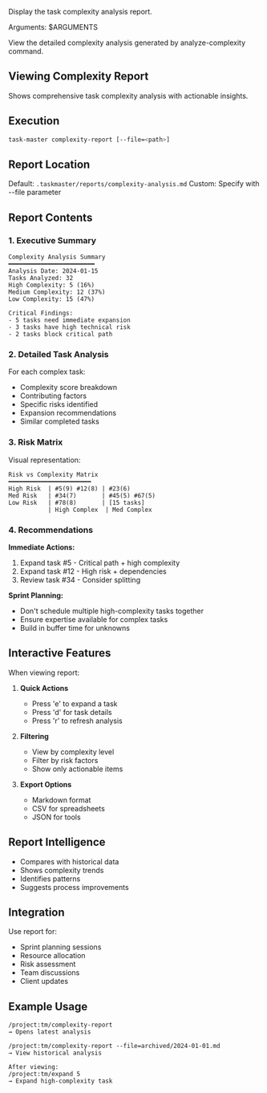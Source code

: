 Display the task complexity analysis report.

Arguments: $ARGUMENTS

View the detailed complexity analysis generated by analyze-complexity command.

## Viewing Complexity Report

Shows comprehensive task complexity analysis with actionable insights.

## Execution

```bash
task-master complexity-report [--file=<path>]
```

## Report Location

Default: `.taskmaster/reports/complexity-analysis.md` Custom: Specify with --file parameter

## Report Contents

### 1. **Executive Summary**

```
Complexity Analysis Summary
━━━━━━━━━━━━━━━━━━━━━━━━
Analysis Date: 2024-01-15
Tasks Analyzed: 32
High Complexity: 5 (16%)
Medium Complexity: 12 (37%)
Low Complexity: 15 (47%)

Critical Findings:
- 5 tasks need immediate expansion
- 3 tasks have high technical risk
- 2 tasks block critical path
```

### 2. **Detailed Task Analysis**

For each complex task:

- Complexity score breakdown
- Contributing factors
- Specific risks identified
- Expansion recommendations
- Similar completed tasks

### 3. **Risk Matrix**

Visual representation:

```
Risk vs Complexity Matrix
━━━━━━━━━━━━━━━━━━━━━━━
High Risk  | #5(9) #12(8) | #23(6)
Med Risk   | #34(7)       | #45(5) #67(5)
Low Risk   | #78(8)       | [15 tasks]
           | High Complex  | Med Complex
```

### 4. **Recommendations**

**Immediate Actions:**

1. Expand task #5 - Critical path + high complexity
2. Expand task #12 - High risk + dependencies
3. Review task #34 - Consider splitting

**Sprint Planning:**

- Don't schedule multiple high-complexity tasks together
- Ensure expertise available for complex tasks
- Build in buffer time for unknowns

## Interactive Features

When viewing report:

1. **Quick Actions**
   - Press 'e' to expand a task
   - Press 'd' for task details
   - Press 'r' to refresh analysis

2. **Filtering**
   - View by complexity level
   - Filter by risk factors
   - Show only actionable items

3. **Export Options**
   - Markdown format
   - CSV for spreadsheets
   - JSON for tools

## Report Intelligence

- Compares with historical data
- Shows complexity trends
- Identifies patterns
- Suggests process improvements

## Integration

Use report for:

- Sprint planning sessions
- Resource allocation
- Risk assessment
- Team discussions
- Client updates

## Example Usage

```
/project:tm/complexity-report
→ Opens latest analysis

/project:tm/complexity-report --file=archived/2024-01-01.md
→ View historical analysis

After viewing:
/project:tm/expand 5
→ Expand high-complexity task
```
